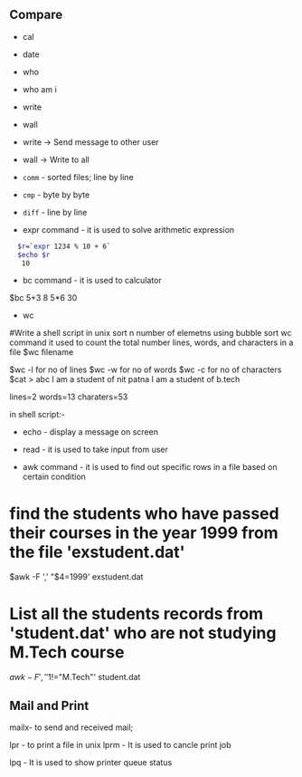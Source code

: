 ## Compare

* cal
* date
* who
* who am i
* write
* wall

* write -> Send message to other user
* wall  -> Write to all

* `comm` - sorted files; line by line


* `cmp`  - byte by byte
* `diff` - line by line

* expr command - it is used to solve arithmetic expression
```sh
  $r=`expr 1234 % 10 + 6`
  $echo $r
   10
```

* bc command - it is used to calculator

$bc
5+3
8
5*6
30

* wc

#Write a shell script in unix sort n number of elemetns using bubble sort
wc command 
it used to count the total number lines, words, and characters in a file
$wc filename

$wc -l for no of lines
$wc -w for no of words
$wc -c for no of characters
$cat > abc
I am a student of nit patna
I am a student of b.tech

lines=2
words=13
charaters=53


in shell script:-
* echo - display a message on screen
* read - it is used to take input from user

* awk command - it is used to find out specific rows in a file based on certain condition

# find the students who have passed their courses in the year 1999 from the file 'exstudent.dat'
$awk -F ',' "$4=1999' exstudent.dat

# List all the students records from 'student.dat' who are not studying M.Tech course
$awk -F ',' '$1!="M.Tech"' student.dat


## Mail and Print

mailx- to send and received mail;

lpr  - to print a file in unix
lprm - It is used to cancle print job

lpq  - It is used to show printer queue status
